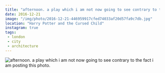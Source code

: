 ```yaml
---
title: "afternoon. a play which i am not now going to see contrary to the fact i am posting this photo."
date: 2016-12-21
image: "/img/photo/2016-12-21-446959917cfed74033af20d57fa9c7db.jpg"
location: "Harry Potter and the Cursed Child"
instagram: true
tags:
 - london
 - city
 - architecture
---
```


![afternoon. a play which i am not now going to see contrary to the fact i am posting this photo.](/img/photo/2016-12-21-446959917cfed74033af20d57fa9c7db.jpg)
